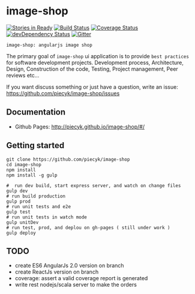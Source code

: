 image-shop
=======

[![Stories in Ready](https://badge.waffle.io/piecyk/image-shop.png?label=ready&title=Ready)](https://waffle.io/piecyk/image-shop)
[![Build Status](https://travis-ci.org/piecyk/image-shop.svg?branch=master)](https://travis-ci.org/piecyk/image-shop)
[![Coverage Status](https://img.shields.io/coveralls/piecyk/image-shop.svg)](https://coveralls.io/r/piecyk/image-shop)
[![devDependency Status](https://david-dm.org/piecyk/image-shop/dev-status.svg)](https://david-dm.org/piecyk/image-shop#info=devDependencies)
[![Gitter](https://badges.gitter.im/Join%20Chat.svg)](https://gitter.im/piecyk/image-shop?utm_source=badge&utm_medium=badge&utm_campaign=pr-badge&utm_content=badge)


```
image-shop: angularjs image shop
```

The primary goal of `image-shop` ui application is to provide `best practices` for software development projects.
Development process, Architecture, Design, Construction of the code, Testing, Project management, Peer reviews etc...

If you want discuss something or just have a question, write an issue: https://github.com/piecyk/image-shop/issues

Documentation
-------------

* Github Pages: http://piecyk.github.io/image-shop/#/


Getting started
-------------

```shell
git clone https://github.com/piecyk/image-shop
cd image-shop
npm install
npm install -g gulp

#  run dev build, start express server, and watch on change files
gulp dev
# run build production
gulp prod
# run unit tests and e2e
gulp test
# run unit tests in watch mode
gulp unitDev
# run test, prod, and deplou on gh-pages ( still under work )
gulp deploy
```


TODO
-------------

- create ES6 AngularJs 2.0 version on branch
- create ReactJs version on branch
- coverage: assert a valid coverage report is generated
- write rest nodejs/scala server to make the orders
